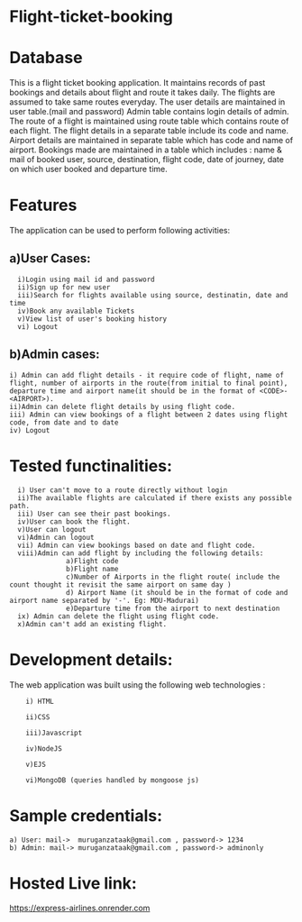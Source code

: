 # Flight-ticket-booking
# Database
This is a flight ticket booking application. It maintains records of past bookings and details about flight and route it takes daily.
The flights are assumed to take same routes everyday.
The user details are maintained in user table.(mail and password)
Admin table contains login details of admin.
The route of a flight is maintained using route table which contains route of each flight.
The flight details in a separate table include its code and name.
Airport details are maintained in separate table which has code and name of airport.
Bookings made are maintained in a table which includes : name & mail of booked user, source, destination, flight code, date of journey, date on which user booked and departure time.

# Features
The application can be used to perform following activities:


## a)User Cases:

      i)Login using mail id and password
      ii)Sign up for new user 
      iii)Search for flights available using source, destinatin, date and time
      iv)Book any available Tickets
      v)View list of user's booking history
      vi) Logout


## b)Admin cases:

    i) Admin can add flight details - it require code of flight, name of flight, number of airports in the route(from initial to final point), departure time and airport name(it should be in the format of <CODE>-<AIRPORT>). 
    ii)Admin can delete flight details by using flight code.
    iii) Admin can view bookings of a flight between 2 dates using flight code, from date and to date
    iv) Logout

#  Tested functinalities:

      i) User can't move to a route directly without login
      ii)The available flights are calculated if there exists any possible path.
      iii) User can see their past bookings.
      iv)User can book the flight.
      v)User can logout
      vi)Admin can logout
      vii) Admin can view bookings based on date and flight code.
      viii)Admin can add flight by including the following details:
                  a)Flight code
                  b)Flight name
                  c)Number of Airports in the flight route( include the count thought it revisit the same airport on same day )
                  d) Airport Name (it should be in the format of code and airport name separated by '-'. Eg: MDU-Madurai)
                  e)Departure time from the airport to next destination
      ix) Admin can delete the flight using flight code.
      x)Admin can't add an existing flight.


# Development details:

The web application was built using the following web technologies :

        i) HTML
        
        ii)CSS
        
        iii)Javascript
        
        iv)NodeJS
        
        v)EJS
        
        vi)MongoDB (queries handled by mongoose js)

# Sample credentials:
    a) User: mail->  muruganzataak@gmail.com , password-> 1234
    b) Admin: mail-> muruganzataak@gmail.com , password-> adminonly

# Hosted Live link:
https://express-airlines.onrender.com
